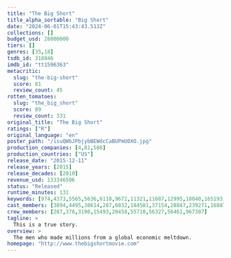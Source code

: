 ```yaml
---
title: "The Big Short"
title_alpha_sortable: "Big Short"
date: "2024-06-01T15:43:43.513Z"
collections: []
budget_usd: 28000000
tiers: []
genres: [35,18]
tsdb_id: 318846
imdb_id: "tt1596363"
metacritic:
  slug: "the-big-short"
  score: 81
  review_count: 45
rotten_tomatoes:
  slug: "the_big_short"
  score: 89
  review_count: 331
original_title: "The Big Short"
ratings: ["R"]
original_language: "en"
poster_path: "/isuQWbJPbjybBEWdcCaBUPmU0XO.jpg"
production_companies: [4,81,508]
production_countries: ["US"]
release_date: "2015-12-11"
release_years: [2015]
release_decades: [2010]
revenue_usd: 133346506
status: "Released"
runtime_minutes: 131
keywords: [974,4373,5565,5636,6118,9672,11321,11687,12995,18040,165193,179867,188072]
cast_members: [3894,4495,30614,287,6832,184581,37154,28847,239271,168877,3141,72638,57748,467633,543261,1213603,141034,1629633,154917,1651994,234352,77948]
crew_members: [287,376,3190,15493,20458,55710,56327,56461,967387]
tagline: >
  This is a true story.
overview: >
  The men who made millions from a global economic meltdown.
homepage: "http://www.thebigshortmovie.com"
---
```

